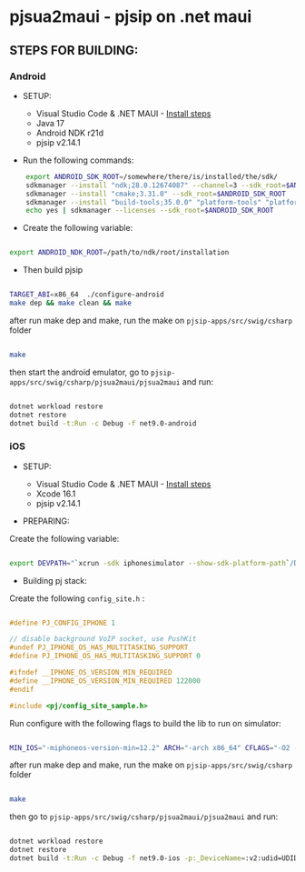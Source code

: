 # pjsua2maui - pjsip on .net maui 

## STEPS FOR BUILDING:

### Android

- SETUP:
    - Visual Studio Code & .NET MAUI - [Install steps](https://learn.microsoft.com/en-us/dotnet/maui/get-started/installation?view=net-maui-11.0&tabs=visual-studio-code)
    - Java 17 
    - Android NDK r21d
    - pjsip v2.14.1

-  Run the following commands:

```bash 
    export ANDROID_SDK_ROOT=/somewhere/there/is/installed/the/sdk/
    sdkmanager --install "ndk;28.0.12674087" --channel=3 --sdk_root=$ANDROID_SDK_ROOT
    sdkmanager --install "cmake;3.31.0" --sdk_root=$ANDROID_SDK_ROOT
    sdkmanager --install "build-tools;35.0.0" "platform-tools" "platforms;android-35" --sdk_root=$ANDROID_SDK_ROOT
    echo yes | sdkmanager --licenses --sdk_root=$ANDROID_SDK_ROOT

```

- Create the following variable: 

```bash

export ANDROID_NDK_ROOT=/path/to/ndk/root/installation

```

- Then build pjsip

```bash

TARGET_ABI=x86_64  ./configure-android
make dep && make clean && make

```


after run make dep and make, run the make on ``` pjsip-apps/src/swig/csharp ``` folder

```bash

make 

```

then start the android emulator, go to ``` pjsip-apps/src/swig/csharp/pjsua2maui/pjsua2maui ``` and run:

```bash

dotnet workload restore
dotnet restore
dotnet build -t:Run -c Debug -f net9.0-android  

```



### iOS

- SETUP:
    - Visual Studio Code & .NET MAUI - [Install steps](https://learn.microsoft.com/en-us/dotnet/maui/get-started/installation?view=net-maui-11.0&tabs=visual-studio-code)
    - Xcode 16.1 
    - pjsip v2.14.1

- PREPARING:

Create the following variable:

```bash

export DEVPATH="`xcrun -sdk iphonesimulator --show-sdk-platform-path`/Developer"

```


- Building pj stack:

Create the following ``` config_site.h ```  :

```c 

#define PJ_CONFIG_IPHONE 1

// disable background VoIP socket, use PushKit
#undef PJ_IPHONE_OS_HAS_MULTITASKING_SUPPORT
#define PJ_IPHONE_OS_HAS_MULTITASKING_SUPPORT 0

#ifndef __IPHONE_OS_VERSION_MIN_REQUIRED
#define __IPHONE_OS_VERSION_MIN_REQUIRED 122000
#endif

#include <pj/config_site_sample.h>

```



Run configure with the following flags to build the lib to run on simulator:

```bash

MIN_IOS="-miphoneos-version-min=12.2" ARCH="-arch x86_64" CFLAGS="-O2 -m32 -mios-simulator-version-min=12.2 -fembed-bitcode" LDFLAGS="-O2 -m32 -mios-simulator-version-min=12.2 -fembed-bitcode" ./configure-iphone

```

after run make dep and make, run the make on ``` pjsip-apps/src/swig/csharp ``` folder

```bash

make 

```

then go to ``` pjsip-apps/src/swig/csharp/pjsua2maui/pjsua2maui ``` and run:

```bash

dotnet workload restore
dotnet restore
dotnet build -t:Run -c Debug -f net9.0-ios -p:_DeviceName=:v2:udid=UDID_OF_YOUR_EMULATOR

```
